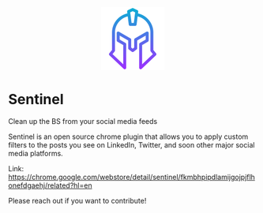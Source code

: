 <p align="center">
  <img src="./icon512.png" alt="Sentinel Logo" width="128" height="128" />
  <h1>Sentinel</h1>
</p>

Clean up the BS from your social media feeds

Sentinel is an open source chrome plugin that allows you to apply custom filters to the posts you see on LinkedIn, Twitter, and soon other major social media platforms.

Link: https://chrome.google.com/webstore/detail/sentinel/fkmbhpipdlamijgojpjflhonefdgaehj/related?hl=en

Please reach out if you want to contribute!
